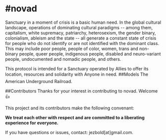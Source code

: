 # #novad

Sanctuary in a moment of crisis is a basic human need. In the global cultural landscape, operations of dominating cultural paradigms -- among them, capitalism, white supremacy, patriarchy, heterosexism, the gender binary, colonialism, ableism and the state -- all generate a constant state of crisis for people who do not identify or are not identified with the dominant class. This may include poor people, people of color, women, trans and non-binary people, queer people, indigenous people, disabled and neuro-variant people, undocumented and nomadic people, and others.

This protocol is intended for a Sanctuary operated by Allies to offer its location, resources and solidarity with Anyone in need.
##Models
The American Underground Railroad.

##Contributors
Thanks for your interest in contributing to novad. Welcome 👍

This project and its contributors make the following convenant: 
<p><b>We treat each other with respect and are committed to a liberating experience for everyone. </b></p>
If you have questions or issues, contact: jezbold[at]gmail.com.
